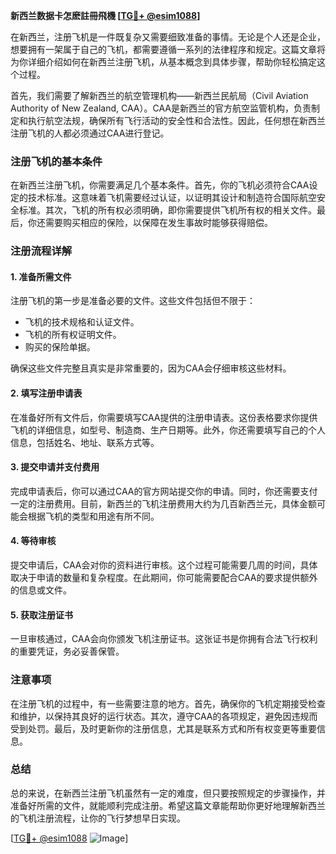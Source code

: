**新西兰数据卡怎麽註冊飛機 [[TG💪+ @esim1088](https://t.me/s/esim1088)]**

在新西兰，注册飞机是一件既复杂又需要细致准备的事情。无论是个人还是企业，想要拥有一架属于自己的飞机，都需要遵循一系列的法律程序和规定。这篇文章将为你详细介绍如何在新西兰注册飞机，从基本概念到具体步骤，帮助你轻松搞定这个过程。

首先，我们需要了解新西兰的航空管理机构——新西兰民航局（Civil Aviation Authority of New Zealand, CAA）。CAA是新西兰的官方航空监管机构，负责制定和执行航空法规，确保所有飞行活动的安全性和合法性。因此，任何想在新西兰注册飞机的人都必须通过CAA进行登记。

### 注册飞机的基本条件

在新西兰注册飞机，你需要满足几个基本条件。首先，你的飞机必须符合CAA设定的技术标准。这意味着飞机需要经过认证，以证明其设计和制造符合国际航空安全标准。其次，飞机的所有权必须明确，即你需要提供飞机所有权的相关文件。最后，你还需要购买相应的保险，以保障在发生事故时能够获得赔偿。

### 注册流程详解

#### 1. 准备所需文件

注册飞机的第一步是准备必要的文件。这些文件包括但不限于：

- 飞机的技术规格和认证文件。
- 飞机的所有权证明文件。
- 购买的保险单据。

确保这些文件完整且真实是非常重要的，因为CAA会仔细审核这些材料。

#### 2. 填写注册申请表

在准备好所有文件后，你需要填写CAA提供的注册申请表。这份表格要求你提供飞机的详细信息，如型号、制造商、生产日期等。此外，你还需要填写自己的个人信息，包括姓名、地址、联系方式等。

#### 3. 提交申请并支付费用

完成申请表后，你可以通过CAA的官方网站提交你的申请。同时，你还需要支付一定的注册费用。目前，新西兰的飞机注册费用大约为几百新西兰元，具体金额可能会根据飞机的类型和用途有所不同。

#### 4. 等待审核

提交申请后，CAA会对你的资料进行审核。这个过程可能需要几周的时间，具体取决于申请的数量和复杂程度。在此期间，你可能需要配合CAA的要求提供额外的信息或文件。

#### 5. 获取注册证书

一旦审核通过，CAA会向你颁发飞机注册证书。这张证书是你拥有合法飞行权利的重要凭证，务必妥善保管。

### 注意事项

在注册飞机的过程中，有一些需要注意的地方。首先，确保你的飞机定期接受检查和维护，以保持其良好的运行状态。其次，遵守CAA的各项规定，避免因违规而受到处罚。最后，及时更新你的注册信息，尤其是联系方式和所有权变更等重要信息。

### 总结

总的来说，在新西兰注册飞机虽然有一定的难度，但只要按照规定的步骤操作，并准备好所需的文件，就能顺利完成注册。希望这篇文章能帮助你更好地理解新西兰的飞机注册流程，让你的飞行梦想早日实现。

[[TG💪+ @esim1088](https://t.me/s/esim1088) ![Image](https://i.postimg.cc/4NQfJmqS/Snipaste-2025-05-13-00-14-12.png)]